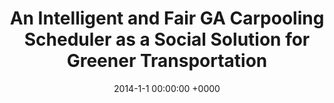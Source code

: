 ---
layout: project_single
image_path: img/publications/carpool_scheduler/carpool_scheduler.png
title: An Intelligent and Fair GA Carpooling Scheduler as a Social Solution for Greener Transportation
conference: MELECON 2014
authors: Carl Michael Boukhater, Oussama Dakroub, Fayez Lahoud, Mariette Awad, Hassan Artail
date: 2014-1-1 00:00:00 +0000
pdf: https://ieeexplore.ieee.org/abstract/document/6820528/
---